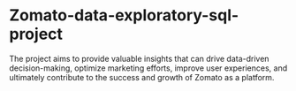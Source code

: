 # Zomato-data-exploratory-sql-project
The project aims to provide valuable insights that can drive data-driven decision-making, optimize marketing efforts, improve user experiences, and ultimately contribute to the success and growth of Zomato as a platform.
